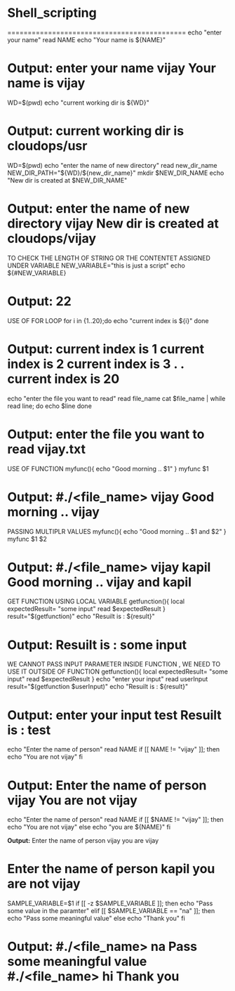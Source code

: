 # Shell_scripting
============================================
echo "enter your name"
read NAME 
echo "Your name is ${NAME}"

**Output:**
enter your name
vijay
Your name is vijay
============================================
WD=$(pwd)
echo "current working dir is ${WD}"

**Output:**
current working dir is cloudops/usr
============================================
WD=$(pwd)
echo "enter the name of new directory"
read new_dir_name
NEW_DIR_PATH="${WD}/${new_dir_name}"
mkdir $NEW_DIR_NAME
echo "New dir is created at $NEW_DIR_NAME"

**Output:**
enter the name of new directory
vijay
New dir is created at cloudops/vijay
============================================
TO CHECK THE LENGTH OF STRING OR THE CONTENTET ASSIGNED UNDER VARIABLE
NEW_VARIABLE="this is just a script"
echo ${#NEW_VARIABLE}

**Output:**
22
============================================
USE OF FOR LOOP 
for i in {1..20};do
echo "current index is ${i}"
done

**Output:**
current index is 1
current index is 2
current index is 3
.
.
current index is 20
============================================
echo "enter the file you want to read"
read file_name
cat $file_name | while 
read line; do
echo $line 
done 

**Output:**
enter the file you want to read
vijay.txt
<content of vijay file>
============================================
USE OF FUNCTION 
myfunc(){
echo "Good morning .. $1"
}
myfunc $1

**Output:**
#./<file_name> vijay
Good morning .. vijay
============================================
PASSING MULTIPLR VALUES 
myfunc(){
echo "Good morning .. $1 and $2"
}
myfunc $1 $2

**Output:**
#./<file_name> vijay kapil
Good morning .. vijay and kapil
============================================
GET FUNCTION USING LOCAL VARIABLE 
getfunction(){
local expectedResult= "some input"
read $expectedResult
}
result="$(getfunction)"
echo "Resuilt is : ${result}"

**Output:**
Resuilt is : some input
============================================
WE CANNOT PASS INPUT PARAMETER INSIDE FUNCTION , WE NEED TO USE IT OUTSIDE OF FUNCTION
getfunction(){
local expectedResult= "some input"
read $expectedResult
}
echo "enter your input"
read userInput
result="$(getfunction $userInput)"
echo "Resuilt is : ${result}"

**Output:**
enter your input
test
Resuilt is : test
============================================
echo "Enter the name of person"
read NAME
if [[ NAME != "vijay" ]]; then 
echo "You are not vijay"
fi

**Output:**
Enter the name of person
vijay
You are not vijay
============================================
echo "Enter the name of person"
read NAME
if [[ $NAME != "vijay" ]]; then 
echo "You are not vijay"
else
echo "you are ${NAME}"
fi

**Output:**
Enter the name of person
vijay
you are vijay

Enter the name of person
kapil
you are not vijay
============================================
SAMPLE_VARIABLE=$1
if [[ -z $SAMPLE_VARIABLE ]]; then
echo "Pass some value in the paramter"
elif [[ $SAMPLE_VARIABLE == "na" ]]; then 
echo "Pass some meaningful value"
else
echo "Thank you"
fi

**Output:**
#./<file_name> na
Pass some meaningful value
#./<file_name> hi
Thank you
============================================
